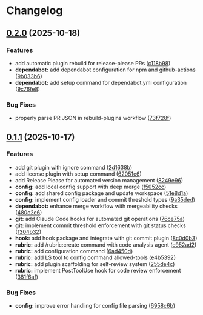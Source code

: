 # Changelog

## [0.2.0](https://github.com/elct9620/claudekit/compare/claudekit-v0.1.1...claudekit-v0.2.0) (2025-10-18)


### Features

* add automatic plugin rebuild for release-please PRs ([c118b98](https://github.com/elct9620/claudekit/commit/c118b983003d145d30ee72fe322d7507d561432b))
* **dependabot:** add dependabot configuration for npm and github-actions ([9b033b6](https://github.com/elct9620/claudekit/commit/9b033b69dbb0ad406a23003cb6e42cb1937784cd))
* **dependabot:** add setup command for dependabot.yml configuration ([9c76fe8](https://github.com/elct9620/claudekit/commit/9c76fe8fbea635e151763bb95fc8271aebf44f5d))


### Bug Fixes

* properly parse PR JSON in rebuild-plugins workflow ([73f728f](https://github.com/elct9620/claudekit/commit/73f728f8df50405d83fb50dfdac7fcd0a1e4b6b8))

## [0.1.1](https://github.com/elct9620/claudekit/compare/claudekit-v0.1.0...claudekit-v0.1.1) (2025-10-17)


### Features

* add git plugin with ignore command ([2d1638b](https://github.com/elct9620/claudekit/commit/2d1638be2b0a635da58a99332ac7265083f08fd8))
* add license plugin with setup command ([62051e6](https://github.com/elct9620/claudekit/commit/62051e6783cc35adb03c9cddcded41ae0b969436))
* add Release Please for automated version management ([8249e96](https://github.com/elct9620/claudekit/commit/8249e968c16d24b901d2cd2cb3b8c11fbc10902f))
* **config:** add local config support with deep merge ([f5052cc](https://github.com/elct9620/claudekit/commit/f5052ccb8e3b7f7cd7c649b29cf67089546ab578))
* **config:** add shared config package and update workspace ([51e8d1a](https://github.com/elct9620/claudekit/commit/51e8d1acb1877225ad788e43afbc25ddd2f4807c))
* **config:** implement config loader and commit threshold types ([9a35ded](https://github.com/elct9620/claudekit/commit/9a35dede45d7773edb8762457a2e5587ccdb8253))
* **dependabot:** enhance merge workflow with mergeability checks ([480c2e6](https://github.com/elct9620/claudekit/commit/480c2e601a8c71ab40ee67e4d514fcd7712eb21b))
* **git:** add Claude Code hooks for automated git operations ([76ce75a](https://github.com/elct9620/claudekit/commit/76ce75a0bf2476b51dcff0f80f664691954b74d5))
* **git:** implement commit threshold enforcement with git status checks ([1304b32](https://github.com/elct9620/claudekit/commit/1304b32f447ea06c8c230538f1646c82864fc529))
* **hook:** add hook package and integrate with git commit plugin ([8c0d0b3](https://github.com/elct9620/claudekit/commit/8c0d0b332338691082fa524a57f2daa7543c3707))
* **rubric:** add /rubric:create command with code analysis agent ([e952ad2](https://github.com/elct9620/claudekit/commit/e952ad22c99b0d3e8842990ca4be0d024def1104))
* **rubric:** add configuration command ([6ad450d](https://github.com/elct9620/claudekit/commit/6ad450d1e1a95bea52ad127a8133f93c675d2df0))
* **rubric:** add LS tool to config command allowed-tools ([e4b5392](https://github.com/elct9620/claudekit/commit/e4b539274b908d58a427f1afd166d7cc20550a13))
* **rubric:** add plugin scaffolding for self-review system ([255de4c](https://github.com/elct9620/claudekit/commit/255de4c719e7552664fb32abec2bf203c33b189b))
* **rubric:** implement PostToolUse hook for code review enforcement ([381f6af](https://github.com/elct9620/claudekit/commit/381f6af5d6c7e142cf40caffed42624ae3574751))


### Bug Fixes

* **config:** improve error handling for config file parsing ([6958c6b](https://github.com/elct9620/claudekit/commit/6958c6ba800ea0f6c2603365be5f027dfbad48fd))
